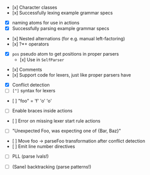- [x] Character classes
- [x] Successfully lexing example grammar specs
- [x] naming atoms for use in actions
- [x] Successfully parsing example grammar specs
- [x] Nested alternations (for e.g. manual left-factoring)
- [x] ?*+ operators
- [x] `pos` pseudo atom to get positions in proper parsers
    * [x] Use in `SelfParser`
- [x] Comments
- [x] Support code for lexers, just like proper parsers have
- [x] Conflict detection
- [ ] `[^]` syntax for lexers
- [ ] "foo" = 'f' 'o' 'o'
- [ ] Enable braces inside actions
- [ ] Error on missing lexer start rule actions
- [ ] "Unexpected Foo, was expecting one of {Bar, Baz}"
- [ ] Move foo -> parseFoo transformation after conflict detection
- [ ] Emit line number directives
- [ ] PLL (parse lvals!)
- [ ] (Sane) backtracking (parse patterns!)

